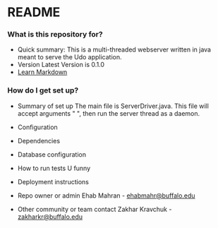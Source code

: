# README #

### What is this repository for? ###

* Quick summary:
	This is a multi-threaded webserver written in java meant to serve the Udo application.
* Version
	Latest Version is 0.1.0
* [Learn Markdown](https://bitbucket.org/tutorials/markdowndemo)

### How do I get set up? ###

* Summary of set up
	The main file is ServerDriver.java. This file will accept arguments "<portNumber> <clientMax>", then run the server thread as a daemon.
* Configuration
* Dependencies
* Database configuration
* How to run tests
U funny
* Deployment instructions

* Repo owner or admin
Ehab Mahran - ehabmahr@buffalo.edu
* Other community or team contact
Zakhar Kravchuk - zakharkr@buffalo.edu